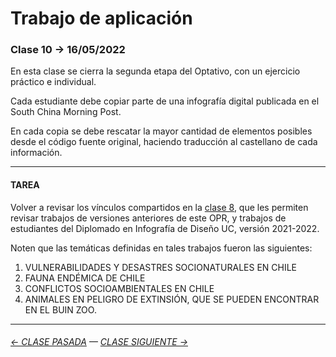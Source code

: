# Trabajo de aplicación

### Clase 10 → 16/05/2022

En esta clase se cierra la segunda etapa del Optativo, con un ejercicio práctico e individual. 

Cada estudiante debe copiar parte de una infografía digital publicada en el South China Morning Post. 

En cada copia se debe rescatar la mayor cantidad de elementos posibles desde el código fuente original, haciendo traducción al castellano de cada información.

- - - - - - - - - - - - - 

#### TAREA

Volver a revisar los vínculos compartidos en la [clase 8](https://github.com/profesorfaco/dno075-2022-1/tree/main/clase-08), que les permiten revisar trabajos de versiones anteriores de este OPR, y trabajos de estudiantes del Diplomado en Infografía de Diseño UC, versión 2021-2022.

Noten que las temáticas definidas en tales trabajos fueron las siguientes:

1. VULNERABILIDADES Y DESASTRES SOCIONATURALES EN CHILE
2. FAUNA ENDÉMICA DE CHILE
3. CONFLICTOS SOCIOAMBIENTALES EN CHILE
4. ANIMALES EN PELIGRO DE EXTINSIÓN, QUE SE PUEDEN ENCONTRAR EN EL BUIN ZOO.

- - - - - - - - - - - - -

###### [← CLASE PASADA](https://github.com/profesorfaco/dno075-2022-1/tree/main/clase-09) — [CLASE SIGUIENTE →](https://github.com/profesorfaco/dno075-2022-1/tree/main/clase-11) 


